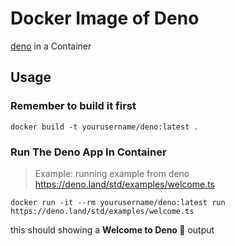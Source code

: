 # Docker Image of Deno

[deno](https://deno.land) in a Container

## Usage

### Remember to build it first

```
docker build -t yourusername/deno:latest .
```

### Run The Deno App In Container

> Example: running example from deno https://deno.land/std/examples/welcome.ts

```
docker run -it --rm yourusername/deno:latest run https://deno.land/std/examples/welcome.ts
```

this should showing a **Welcome to Deno 🦕** output
